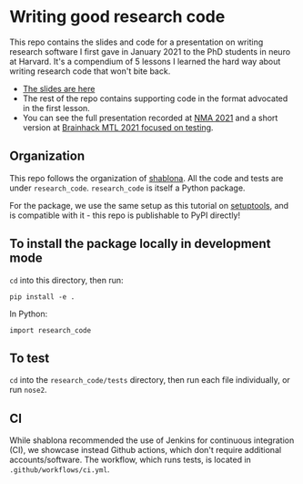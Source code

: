 # Writing good research code

This repo contains the slides and code for a presentation on writing research software I first gave in January 2021 to the PhD students in neuro at Harvard. It's a compendium of 5 lessons I learned the hard way about writing research code that won't bite back.

* [The slides are here](https://github.com/patrickmineault/research_code/tree/main/docs/slides)
* The rest of the repo contains supporting code in the format advocated in the first lesson.
* You can see the full presentation recorded at [NMA 2021](https://www.crowdcast.io/e/nma2021/29) and a short version at [Brainhack MTL 2021 focused on testing](https://www.youtube.com/watch?v=gfPP2pQ8Rms&feature=youtu.be&ab_channel=OHBMOpenScienceSIG).

## Organization

This repo follows the organization of [shablona](https://github.com/uwescience/shablona). All the code and tests are under `research_code`. `research_code` is itself a Python package.

For the package, we use the same setup as this tutorial on [setuptools](https://python-packaging-user-guide.readthedocs.io/tutorials/packaging-projects/), and is compatible with it - this repo is publishable to PyPI directly!

## To install the package locally in development mode

`cd` into this directory, then run:

```
pip install -e .
```

In Python:

```{python}
import research_code
```

## To test

`cd` into the `research_code/tests` directory, then run each file individually, or run `nose2`.

## CI

While shablona recommended the use of Jenkins for continuous integration (CI), we showcase instead Github actions, which don't require additional accounts/software. The workflow, which runs tests, is located in `.github/workflows/ci.yml`.

